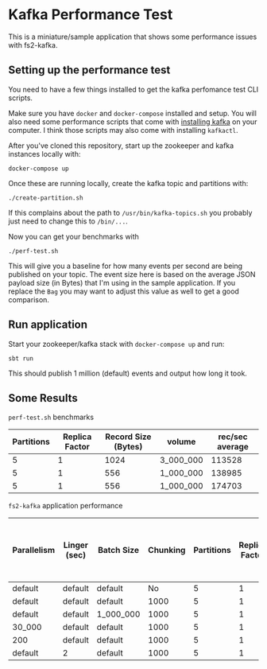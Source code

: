 # Kafka Performance Test

This is a miniature/sample application that shows some performance issues with
fs2-kafka.

## Setting up the performance test
You need to have a few things installed to get the kafka perfomance test CLI
scripts.

Make sure you have `docker` and `docker-compose` installed and setup. You will also need some
performance scripts that come with [installing
kafka](https://kafka.apache.org/quickstart) on your computer. I think those
scripts may also come with installing `kafkactl`.

After you've cloned this repository, start up the zookeeper and kafka instances
locally with:

```
docker-compose up
```

Once these are running locally, create the kafka topic and partitions with:

```
./create-partition.sh
```

If this complains about the path to `/usr/bin/kafka-topics.sh` you probably just
need to change this to `/bin/...`.

Now you can get your benchmarks with 

```
./perf-test.sh
```

This will give you a baseline for how many events per second are being published
on your topic. The event size here is based on the average JSON payload size (in
Bytes) that I'm using in the sample application. If you replace the `Bag` you
may want to adjust this value as well to get a good comparison.

## Run application

Start your zookeeper/kafka stack with `docker-compose up` and run:

```shell
sbt run
```

This should publish 1 million (default) events and output how long it took.

## Some Results

`perf-test.sh` benchmarks

| Partitions | Replica Factor | Record Size (Bytes) | volume      | rec/sec average |
| ---------- | -------------- | ------------------- | ----------- | --------------- |
| 5          | 1              | 1024                | 3\_000\_000 | 113528          |
| 5          | 1              | 556                 | 1\_000\_000 | 138985          |
| 5          | 1              | 556                 | 1\_000\_000 | 174703          |

`fs2-kafka` application performance

| Parallelism | Linger (sec) | Batch Size  | Chunking | Partitions | Replica Factor | Record Size (Bytes) | volume      | rec/sec average | Efficiency WRT benchmark average @ 1\_000\_000 events |
| ----------- | ------------ | ----------- | -------- | ---------- | -------------- | ------------------- | ----------- | --------------- | ----------------------------------------------------- |
| default     | default      | default     | No       | 5          | 1              | ~560                | 1\_000\_000 | 5787            | 3.69%                                                 |
| default     | default      | default     | 1000     | 5          | 1              | ~560                | 1\_000\_000 | 18518           | 11.81%                                                |
| default     | default      | 1\_000\_000 | 1000     | 5          | 1              | ~560                | 1\_000\_000 | 19915           | 12.70%                                                |
| 30\_000     | default      | default     | 1000     | 5          | 1              | ~560                | 1\_000\_000 | 19149           | 12.21%                                                |
| 200         | default      | default     | 1000     | 5          | 1              | ~560                | 1\_000\_000 | 18711           | 11.93%                                                |
| default     | 2            | default     | 1000     | 5          | 1              | ~560                | 1\_000\_000 | 17562           | 11.20%                                                |
